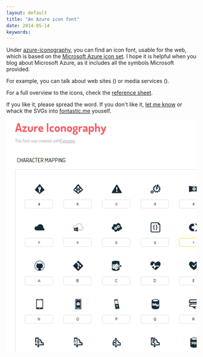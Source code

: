 ```yaml
---
layout: default
title: "An Azure icon font"
date: 2014-05-14
keywords: 
---
```


Under [azure-iconography](https://github.com/chgeuer/azure-iconography), you can find an icon font, usable for the web, which is based on the [Microsoft Azure icon set](http://www.microsoft.com/en-us/download/details.aspx?id=41937). I hope it is helpful when you blog about Microsoft Azure, as it includes all the symbols Microsoft provided. 

For example, you can talk about web sites (<i class="icon wa-web-sites"></i>) or media services (<i class="icon wa-media-services"></i>).

For a full overview to the icons, check the [reference sheet](/pages/azure-iconography-reference.html). 

If you like it, please spread the word. If you don't like it, [let me know](https://twitter.com/chgeuer/statuses/466479275764629504) or whack the SVGs into [fontastic.me](http://fontastic.me/) youself. 



![Screenshot of the Azure icon font](/img/2014-05-14-azure-icon-font/azureiconfont.png "Azure icon font")




